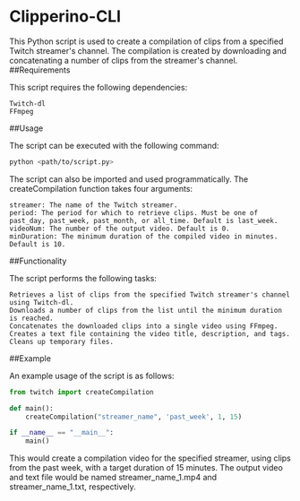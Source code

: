 # Clipperino-CLI
This Python script is used to create a compilation of clips from a specified Twitch streamer's channel. The compilation is created by downloading and concatenating a number of clips from the streamer's channel.
##Requirements

This script requires the following dependencies:

    Twitch-dl
    FFmpeg

##Usage

The script can be executed with the following command:

```bash
python <path/to/script.py>
```
The script can also be imported and used programmatically. The createCompilation function takes four arguments:

    streamer: The name of the Twitch streamer.
    period: The period for which to retrieve clips. Must be one of past_day, past_week, past_month, or all_time. Default is last_week.
    videoNum: The number of the output video. Default is 0.
    minDuration: The minimum duration of the compiled video in minutes. Default is 10.

##Functionality

The script performs the following tasks:

    Retrieves a list of clips from the specified Twitch streamer's channel using Twitch-dl.
    Downloads a number of clips from the list until the minimum duration is reached.
    Concatenates the downloaded clips into a single video using FFmpeg.
    Creates a text file containing the video title, description, and tags.
    Cleans up temporary files.

##Example

An example usage of the script is as follows:

```python
from twitch import createCompilation

def main():
    createCompilation("streamer_name", 'past_week', 1, 15)

if __name__ == "__main__":
    main()
 ```
This would create a compilation video for the specified streamer, using clips from the past week, with a target duration of 15 minutes. The output video and text file would be named streamer_name_1.mp4 and streamer_name_1.txt, respectively.
